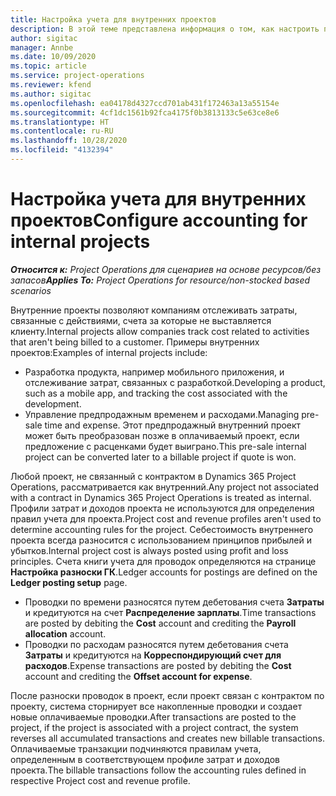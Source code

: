 ```yaml
---
title: Настройка учета для внутренних проектов
description: В этой теме представлена информация о том, как настроить практику учета для внутренних проектов в Project Operations.
author: sigitac
manager: Annbe
ms.date: 10/09/2020
ms.topic: article
ms.service: project-operations
ms.reviewer: kfend
ms.author: sigitac
ms.openlocfilehash: ea04178d4327ccd701ab431f172463a13a55154e
ms.sourcegitcommit: 4cf1dc1561b92fca4175f0b3813133c5e63ce8e6
ms.translationtype: HT
ms.contentlocale: ru-RU
ms.lasthandoff: 10/28/2020
ms.locfileid: "4132394"
---
```

# <a name="configure-accounting-for-internal-projects"></a><span data-ttu-id="86da2-103">Настройка учета для внутренних проектов</span><span class="sxs-lookup"><span data-stu-id="86da2-103">Configure accounting for internal projects</span></span>

<span data-ttu-id="86da2-104">_**Относится к:** Project Operations для сценариев на основе ресурсов/без запасов_</span><span class="sxs-lookup"><span data-stu-id="86da2-104">_**Applies To:** Project Operations for resource/non-stocked based scenarios_</span></span>

<span data-ttu-id="86da2-105">Внутренние проекты позволяют компаниям отслеживать затраты, связанные с действиями, счета за которые не выставляется клиенту.</span><span class="sxs-lookup"><span data-stu-id="86da2-105">Internal projects allow companies track cost related to activities that aren't being billed to a customer.</span></span> <span data-ttu-id="86da2-106">Примеры внутренних проектов:</span><span class="sxs-lookup"><span data-stu-id="86da2-106">Examples of internal projects include:</span></span>

- <span data-ttu-id="86da2-107">Разработка продукта, например мобильного приложения, и отслеживание затрат, связанных с разработкой.</span><span class="sxs-lookup"><span data-stu-id="86da2-107">Developing a product, such as a mobile app, and tracking the cost associated with the development.</span></span>
- <span data-ttu-id="86da2-108">Управление предпродажным временем и расходами.</span><span class="sxs-lookup"><span data-stu-id="86da2-108">Managing pre-sale time and expense.</span></span> <span data-ttu-id="86da2-109">Этот предпродажный внутренний проект может быть преобразован позже в оплачиваемый проект, если предложение с расценками будет выиграно.</span><span class="sxs-lookup"><span data-stu-id="86da2-109">This pre-sale internal project can be converted later to a billable project if quote is won.</span></span>

<span data-ttu-id="86da2-110">Любой проект, не связанный с контрактом в Dynamics 365 Project Operations, рассматривается как внутренний.</span><span class="sxs-lookup"><span data-stu-id="86da2-110">Any project not associated with a contract in Dynamics 365 Project Operations is treated as internal.</span></span> <span data-ttu-id="86da2-111">Профили затрат и доходов проекта не используются для определения правил учета для проекта.</span><span class="sxs-lookup"><span data-stu-id="86da2-111">Project cost and revenue profiles aren't used to determine accounting rules for the project.</span></span> <span data-ttu-id="86da2-112">Себестоимость внутреннего проекта всегда разносится с использованием принципов прибылей и убытков.</span><span class="sxs-lookup"><span data-stu-id="86da2-112">Internal project cost is always posted using profit and loss principles.</span></span> <span data-ttu-id="86da2-113">Счета книги учета для проводок определяются на странице **Настройка разноски ГК**.</span><span class="sxs-lookup"><span data-stu-id="86da2-113">Ledger accounts for postings are defined on the **Ledger posting setup** page.</span></span>

- <span data-ttu-id="86da2-114">Проводки по времени разносятся путем дебетования счета **Затраты** и кредитуются на счет **Распределение зарплаты**.</span><span class="sxs-lookup"><span data-stu-id="86da2-114">Time transactions are posted by debiting the **Cost** account and crediting the **Payroll allocation** account.</span></span>
- <span data-ttu-id="86da2-115">Проводки по расходам разносятся путем дебетования счета **Затраты** и кредитуются на **Корреспондирующий счет для расходов**.</span><span class="sxs-lookup"><span data-stu-id="86da2-115">Expense transactions are posted by debiting the **Cost** account and crediting the **Offset account for expense**.</span></span>

<span data-ttu-id="86da2-116">После разноски проводок в проект, если проект связан с контрактом по проекту, система сторнирует все накопленные проводки и создает новые оплачиваемые проводки.</span><span class="sxs-lookup"><span data-stu-id="86da2-116">After transactions are posted to the project, if the project is associated with a project contract, the system reverses all accumulated transactions and creates new billable transactions.</span></span> <span data-ttu-id="86da2-117">Оплачиваемые транзакции подчиняются правилам учета, определенным в соответствующем профиле затрат и доходов проекта.</span><span class="sxs-lookup"><span data-stu-id="86da2-117">The billable transactions follow the accounting rules defined in respective Project cost and revenue profile.</span></span>


